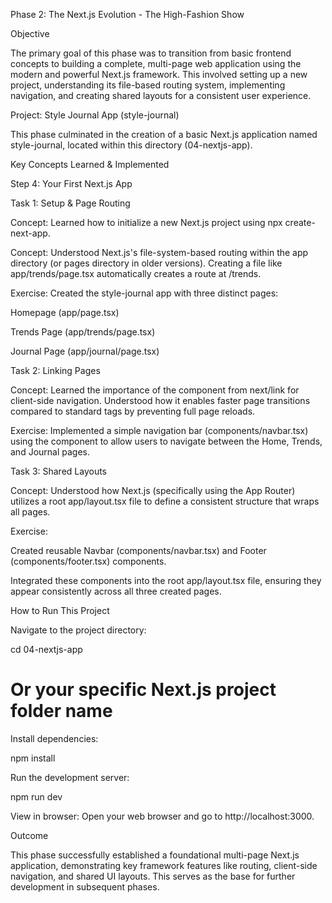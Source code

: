 Phase 2: The Next.js Evolution - The High-Fashion Show

Objective

The primary goal of this phase was to transition from basic frontend concepts to building a complete, multi-page web application using the modern and powerful Next.js framework. This involved setting up a new project, understanding its file-based routing system, implementing navigation, and creating shared layouts for a consistent user experience.

Project: Style Journal App (style-journal)

This phase culminated in the creation of a basic Next.js application named style-journal, located within this directory (04-nextjs-app).

Key Concepts Learned & Implemented

Step 4: Your First Next.js App

Task 1: Setup & Page Routing

Concept: Learned how to initialize a new Next.js project using npx create-next-app.

Concept: Understood Next.js's file-system-based routing within the app directory (or pages directory in older versions). Creating a file like app/trends/page.tsx automatically creates a route at /trends.

Exercise: Created the style-journal app with three distinct pages:

Homepage (app/page.tsx)

Trends Page (app/trends/page.tsx)

Journal Page (app/journal/page.tsx)

Task 2: Linking Pages

Concept: Learned the importance of the <Link> component from next/link for client-side navigation. Understood how it enables faster page transitions compared to standard <a> tags by preventing full page reloads.

Exercise: Implemented a simple navigation bar (components/navbar.tsx) using the <Link> component to allow users to navigate between the Home, Trends, and Journal pages.

Task 3: Shared Layouts

Concept: Understood how Next.js (specifically using the App Router) utilizes a root app/layout.tsx file to define a consistent structure that wraps all pages.

Exercise:

Created reusable Navbar (components/navbar.tsx) and Footer (components/footer.tsx) components.

Integrated these components into the root app/layout.tsx file, ensuring they appear consistently across all three created pages.

How to Run This Project

Navigate to the project directory:

cd 04-nextjs-app 
# Or your specific Next.js project folder name


Install dependencies:

npm install


Run the development server:

npm run dev


View in browser:
Open your web browser and go to http://localhost:3000.

Outcome

This phase successfully established a foundational multi-page Next.js application, demonstrating key framework features like routing, client-side navigation, and shared UI layouts. This serves as the base for further development in subsequent phases.